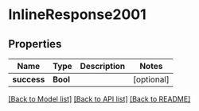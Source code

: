 # InlineResponse2001

## Properties
Name | Type | Description | Notes
------------ | ------------- | ------------- | -------------
**success** | **Bool** |  | [optional] 

[[Back to Model list]](../README.md#documentation-for-models) [[Back to API list]](../README.md#documentation-for-api-endpoints) [[Back to README]](../README.md)


